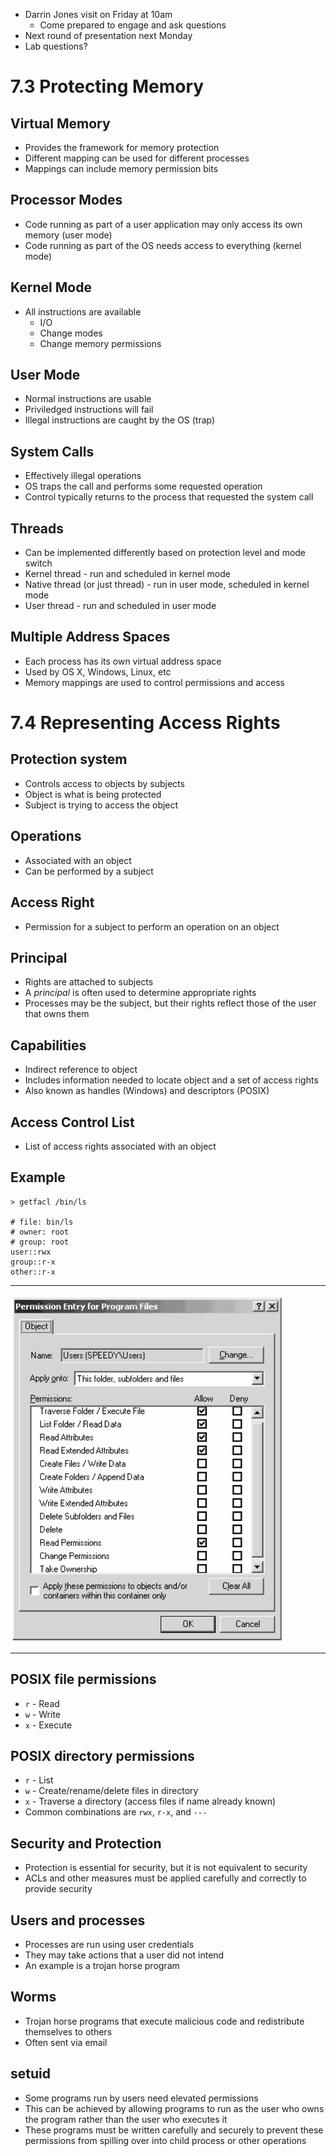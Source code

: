 - Darrin Jones visit on Friday at 10am
    - Come prepared to engage and ask questions
- Next round of presentation next Monday
- Lab questions?

7.3 Protecting Memory
=====================

Virtual Memory
--------------

- Provides the framework for memory protection
- Different mapping can be used for different processes
- Mappings can include memory permission bits

Processor Modes
---------------

- Code running as part of a user application may only access its own memory (user mode)
- Code running as part of the OS needs access to everything (kernel mode)

Kernel Mode
-----------

- All instructions are available
  - I/O
  - Change modes
  - Change memory permissions

User Mode
---------

- Normal instructions are usable
- Priviledged instructions will fail
- Illegal instructions are caught by the OS (trap)

System Calls
------------

- Effectively illegal operations
- OS traps the call and performs some requested operation
- Control typically returns to the process that requested the system call

Threads
-------

- Can be implemented differently based on protection level and mode switch
- Kernel thread - run and scheduled in kernel mode
- Native thread (or just thread) - run in user mode, scheduled in kernel mode
- User thread - run and scheduled in user mode

Multiple Address Spaces
-----------------------

- Each process has its own virtual address space
- Used by OS X, Windows, Linux, etc
- Memory mappings are used to control permissions and access

7.4 Representing Access Rights
==============================

Protection system
-----------------

- Controls access to objects by subjects
- Object is what is being protected
- Subject is trying to access the object

Operations
----------

- Associated with an object
- Can be performed by a subject

Access Right
------------

- Permission for a subject to perform an operation on an object

Principal
---------

- Rights are attached to subjects
- A *principal* is often used to determine appropriate rights
- Processes may be the subject, but their rights reflect those of the user that owns them

Capabilities
------------

- Indirect reference to object
- Includes information needed to locate object and a set of access rights
- Also known as handles (Windows) and descriptors (POSIX)

Access Control List
-------------------

- List of access rights associated with an object

Example
-------

```
> getfacl /bin/ls

# file: bin/ls
# owner: root
# group: root
user::rwx
group::r-x
other::r-x
```

---

![Windows File ACL](media/7-16.png)

--- 

POSIX file permissions
----------------------

- `r` - Read
- `w` - Write
- `x` - Execute

POSIX directory permissions
----------------------------

- `r` - List
- `w` - Create/rename/delete files in directory
- `x` - Traverse a directory (access files if name already known)
- Common combinations are `rwx`, `r-x`, and `---`

Security and Protection
-----------------------

- Protection is essential for security, but it is not equivalent to security
- ACLs and other measures must be applied carefully and correctly to provide security

Users and processes
-------------------

- Processes are run using user credentials
- They may take actions that a user did not intend
- An example is a trojan horse program

Worms
-----

- Trojan horse programs that execute malicious code and redistribute themselves to others
- Often sent via email

setuid
------

- Some programs run by users need elevated permissions
- This can be achieved by allowing programs to run as the user who owns the program rather than the user who executes it
- These programs must be written carefully and securely to prevent these permissions from spilling over into child process or other operations
